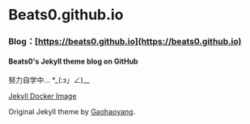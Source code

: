 # Beats0.github.io
### Blog：[https://beats0.github.io](https://beats0.github.io)
#### Beats0's Jekyll theme blog on GitHub<br>
努力自学中... *_(:з」∠)__

[Jekyll Docker Image](https://hub.docker.com/r/jekyll/jekyll/)

Original Jekyll theme by [Gaohaoyang](https://github.com/Gaohaoyang).<br>